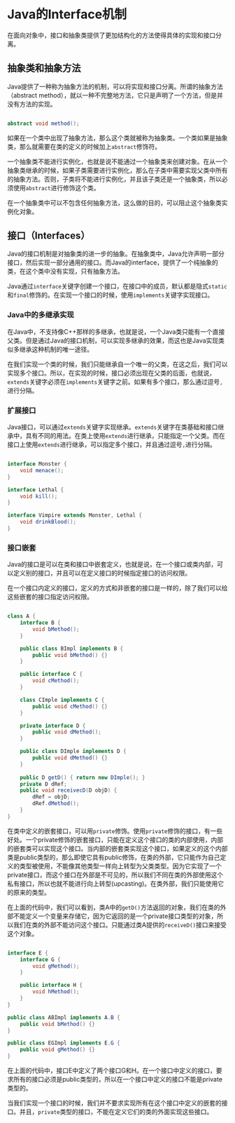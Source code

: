 # Java的Interface机制

在面向对象中，接口和抽象类提供了更加结构化的方法使得具体的实现和接口分离。

## 抽象类和抽象方法

Java提供了一种称为抽象方法的机制，可以将实现和接口分离。所谓的抽象方法（abstract method），就以一种不完整地方法，它只是声明了一个方法，但是并没有方法的实现。

```java

abstract void method();

```

如果在一个类中出现了抽象方法，那么这个类就被称为抽象类。一个类如果是抽象类，那么就需要在类的定义的时候加上`abstract`修饰符。

一个抽象类不能进行实例化，也就是说不能通过一个抽象类来创建对象。在从一个抽象类继承的时候，如果子类需要进行实例化，那么在子类中需要实现父类中所有的抽象方法。否则，子类将不能进行实例化，并且该子类还是一个抽象类，所以必须使用`abstract`进行修饰这个类。

在一个抽象类中可以不包含任何抽象方法，这么做的目的，可以阻止这个抽象类实例化对象。

## 接口（Interfaces）

Java的接口机制是对抽象类的进一步的抽象。在抽象类中，Java允许声明一部分接口，然后实现一部分通用的接口。而Java的interface，提供了一个纯抽象的类，在这个类中没有实现，只有抽象方法。

Java通过`interface`关键字创建一个接口，在接口中的成员，默认都是隐式`static`和`final`修饰的。在实现一个接口的时候，使用`implements`关键字实现接口。

### Java中的多继承实现

在Java中，不支持像C++那样的多继承，也就是说，一个Java类只能有一个直接父类。但是通过Java的接口机制，可以实现多继承的效果，而这也是Java实现类似多继承这种机制的唯一途径。

在我们实现一个类的时候，我们只能继承自一个唯一的父类，在这之后，我们可以实现多个接口。所以，在实现的时候，接口必须出现在父类的后面，也就说，`extends`关键字必须在`implements`关键字之前。如果有多个接口，那么通过逗号`,`进行分隔。

### 扩展接口

Java接口，可以通过`extends`关键字实现继承。`extends`关键字在类基础和接口继承中，具有不同的用法。在类上使用`extends`进行继承，只能指定一个父类。而在接口上使用`extends`进行继承，可以指定多个接口，并且通过逗号`,`进行分隔。

```java

interface Monster {
    void menace();
}

interface Lethal {
    void kill();
}

interface Vimpire extends Monster, Lethal {
    void drinkBlood();
}

```

### 接口嵌套

Java的接口是可以在类和接口中嵌套定义，也就是说，在一个接口或类内部，可以定义别的接口，并且可以在定义接口的时候指定接口的访问权限。

在一个接口内定义的接口，定义的方式和非嵌套的接口是一样的，除了我们可以给这些嵌套的接口指定访问权限。

```java

class A {
    interface B {
        void bMethod();
    }

    public class BImpl implements B {
        public void bMethod() {}
    }

    public interface C {
        void cMethod();
    }

    class CImple implements C {
        public void cMethod() {}
    }

    private interface D {
        public void dMethod();
    }

    public class DImple implements D {
        public void dMethod() {}
    }
    
    public D getD() { return new DImple(); }
    private D dRef;
    public void receivecD(D objD) {
        dRef = objD;
        dRef.dMethod();
    }
}

```

在类中定义的嵌套接口，可以用`private`修饰。使用`private`修饰的接口，有一些好处。一个private修饰的嵌套接口，只能在定义这个接口的类的内部使用，内部的嵌套类可以实现这个接口。当内部的嵌套类实现这个接口，如果定义的这个内部类是public类型的，那么即使它具有public修饰，在类的外部，它只能作为自己定义的类型被使用，不能像其他类型一样向上转型为父类类型。因为它实现了一个private接口，而这个接口在外部是不可见的，所以我们不同在类的外部使用这个私有接口，所以也就不能进行向上转型(upcasting)。在类外部，我们只能使用它的原来的类型。

在上面的代码中，我们可以看到，类A中的`getD()`方法返回的对象，我们在类的外部不能定义一个变量来存储它，因为它返回的是一个private接口类型的对象，所以我们在类的外部不能访问这个接口。只能通过类A提供的`receiveD()`接口来接受这个对象。


```java

interface E {
    interface G {
        void gMethod();
    }

    public interface H {
        void hMethod();
    }
}

public class ABImpl implements A.B {
    public void bMethod() {} 
}

public class EGImpl implements E.G {
    public void gMethod() {}
}

```

在上面的代码中，接口E中定义了两个接口G和H。在一个接口中定义的接口，要求所有的接口必须是public类型的，所以在一个接口中定义的接口不能是private类型的。

当我们实现一个接口的时候，我们并不要求实现所有在这个接口中定义的嵌套的接口。并且，`private`类型的接口，不能在定义它们的类的外面实现这些接口。

